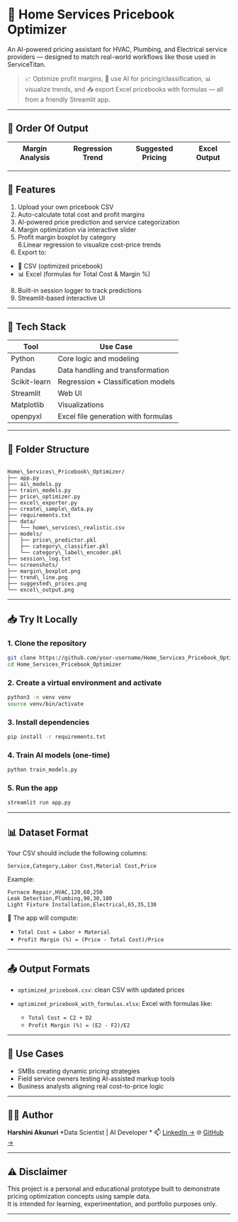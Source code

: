 
# 🔧 Home Services Pricebook Optimizer

An AI-powered pricing assistant for HVAC, Plumbing, and Electrical service providers — designed to match real-world workflows like those used in ServiceTitan.

> 📈 Optimize profit margins, 🤖 use AI for pricing/classification, 📊 visualize trends, and 📥 export Excel pricebooks with formulas — all from a friendly Streamlit app.

---

## 📸 Order Of Output 

| Margin Analysis | Regression Trend | Suggested Pricing | Excel Output |
|-----------------|------------------|-------------------|--------------|

---

## 🚀 Features

1. Upload your own pricebook CSV  
2. Auto-calculate total cost and profit margins  
3. AI-powered price prediction and service categorization  
4. Margin optimization via interactive slider  
5. Profit margin boxplot by category  
6.Linear regression to visualize cost-price trends  
7. Export to:
- 📄 CSV (optimized pricebook)
- 📊 Excel (formulas for Total Cost & Margin %)
8. Built-in session logger to track predictions  
9. Streamlit-based interactive UI

---

## 🧠 Tech Stack

| Tool            | Use Case                               |
|-----------------|----------------------------------------|
| Python          | Core logic and modeling                |
| Pandas          | Data handling and transformation       |
| Scikit-learn    | Regression + Classification models     |
| Streamlit       | Web UI                                 |
| Matplotlib      | Visualizations                         |
| openpyxl        | Excel file generation with formulas    |

---

## 📁 Folder Structure

```

Home\_Services\_Pricebook\_Optimizer/
├── app.py
├── ai\_models.py
├── train\_models.py
├── price\_optimizer.py
├── excel\_exporter.py
├── create\_sample\_data.py
├── requirements.txt
├── data/
│   └── home\_services\_realistic.csv
├── models/
│   ├── price\_predictor.pkl
│   ├── category\_classifier.pkl
│   └── category\_label\_encoder.pkl
├── session\_log.txt
└── screenshots/
├── margin\_boxplot.png
├── trend\_line.png
├── suggested\_prices.png
└── excel\_output.png

````

---

## 📥 Try It Locally

### 1. Clone the repository
```bash
git clone https://github.com/your-username/Home_Services_Pricebook_Optimizer.git
cd Home_Services_Pricebook_Optimizer
````

### 2. Create a virtual environment and activate

```bash
python3 -m venv venv
source venv/bin/activate
```

### 3. Install dependencies

```bash
pip install -r requirements.txt
```

### 4. Train AI models (one-time)

```bash
python train_models.py
```

### 5. Run the app

```bash
streamlit run app.py
```

---

## 📊 Dataset Format

Your CSV should include the following columns:

```csv
Service,Category,Labor Cost,Material Cost,Price
```

Example:

```csv
Furnace Repair,HVAC,120,60,250
Leak Detection,Plumbing,90,30,180
Light Fixture Installation,Electrical,65,35,130
```

🧠 The app will compute:

* `Total Cost = Labor + Material`
* `Profit Margin (%) = (Price - Total Cost)/Price`

---

## 📤 Output Formats

* `optimized_pricebook.csv`: clean CSV with updated prices
* `optimized_pricebook_with_formulas.xlsx`: Excel with formulas like:

  * `Total Cost = C2 + D2`
  * `Profit Margin (%) = (E2 - F2)/E2`

---

## 💼 Use Cases

* SMBs creating dynamic pricing strategies
* Field service owners testing AI-assisted markup tools
* Business analysts aligning real cost-to-price logic

---

## 👩‍💻 Author

**Harshini Akunuri**
*Data Scientist | AI Developer *
📫 [LinkedIn →](https://www.linkedin.com/in/harshini-akunuri/)
🌐 [GitHub →](https://github.com/ha723-web)

---

## ⚠️ Disclaimer

This project is a personal and educational prototype built to demonstrate pricing optimization concepts using sample data.  
It is intended for learning, experimentation, and portfolio purposes only.

---

